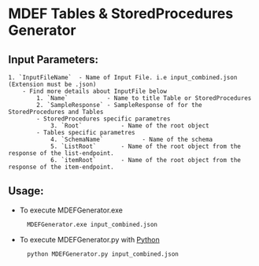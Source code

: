 # MDEF Tables & StoredProcedures Generator

## Input Parameters:
    1. `InputFileName`  - Name of Input File. i.e input_combined.json (Extension must be .json)
        - Find more details about InputFile below
            1. `Name`           - Name to title Table or StoredProcedures
            2. `SampleResponse` - SampleResponse of for the StoredProcedures and Tables
            - StoredProcedures specific parametres
                3. `Root`           - Name of the root object
            - Tables specific parametres
                4. `SchemaName`           - Name of the schema
                5. `ListRoot`       - Name of the root object from the response of the list-endpoint.
                6. `itemRoot`       - Name of the root object from the response of the item-endpoint.

## Usage:
- To execute MDEFGenerator.exe
    ```bash
      MDEFGenerator.exe input_combined.json
    ```
- To execute MDEFGenerator.py with [Python](https://www.python.org/downloads/)
    ```bash
      python MDEFGenerator.py input_combined.json
    ```

